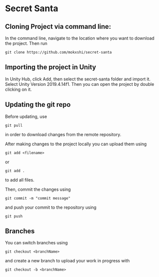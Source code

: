 # Secret Santa

## Cloning Project via command line:
In the command line, navigate to the location where you want to download the project.
Then run 
```console
git clone https://github.com/mokxshi/secret-santa
```

## Importing the project in Unity
In Unity Hub, click Add, then select the secret-santa folder and import it. Select Unity Version 2019.4.14f1. Then you can open the project by double clicking on it.

## Updating the git repo
Before updating, use 
```console
git pull
```
in order to download changes from the remote repository.

After making changes to the project locally you can upload them using
```console
git add <filename>
```
or
```console
git add .
```
to add all files.

Then, commit the changes using
```console
git commit -m "commit message"
```
and push your commit to the repository using 
```console
git push
```

## Branches
You can switch branches using
```console
git checkout <branchName>
```
and create a new branch to upload your work in progress with
```console
git checkout -b <branchName>
```